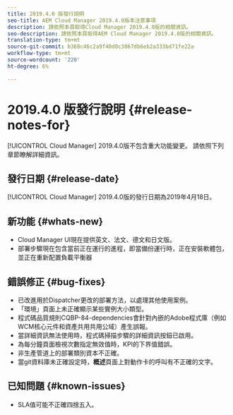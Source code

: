 ```yaml
---
title: 2019.4.0 版發行說明
seo-title: AEM Cloud Manager 2019.4.0版本注意事項
description: 請依照本頁取得Cloud Manager 2019.4.0版的相關資訊。
seo-description: 請依照本頁取得AEM Cloud Manager 2019.4.0版的相關資訊。
translation-type: tm+mt
source-git-commit: b368c46c2a9f40d0c3867db6eb2a333bd71fe22a
workflow-type: tm+mt
source-wordcount: '220'
ht-degree: 6%

---
```



# 2019.4.0 版發行說明 {#release-notes-for}

[!UICONTROL Cloud Manager] 2019.4.0版不包含重大功能變更。 請依照下列章節瞭解詳細資訊。

## 發行日期 {#release-date}

[!UICONTROL Cloud Manager] 2019.4.0版的發行日期為2019年4月18日。

## 新功能 {#whats-new}

* Cloud Manager UI現在提供英文、法文、德文和日文版。
* 部署步驟現在包含當前正在運行的進程，即當備份運行時，正在安裝軟體包，並正在重新配置負載平衡器

## 錯誤修正 {#bug-fixes}

* 已改進用於Dispatcher更改的部署方法，以處理其他使用案例。
* 「環境」頁面上未正確顯示某些實例大小類型。
* 程式碼品質規則CQBP-84-dependencies會針對內嵌的Adobe程式庫（例如WCM核心元件和資產共用共用公域）產生誤報。
* 當詳細資訊無法使用時，程式碼掃描步驟的詳細資訊按鈕已啟用。
* 為每分鐘頁面檢視次數指定無效值時，KPI的下界值錯誤。
* 非生產管道上的部署類別資本不正確。
* 當git資料庫未正確設定時，**概述**&#x200B;頁面上對動作卡的呼叫有不正確的文字。

## 已知問題 {#known-issues}

* SLA值可能不正確四捨五入。
